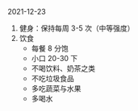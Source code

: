 2021-12-23

1. 健身：保持每周 3-5 次（中等强度）
2. 饮食
   - 每餐 8 分饱
   - 小口 20-30 下
   - 不喝饮料、奶茶之类
   - 不吃垃圾食品
   - 多吃蔬菜与水果
   - 多喝水
